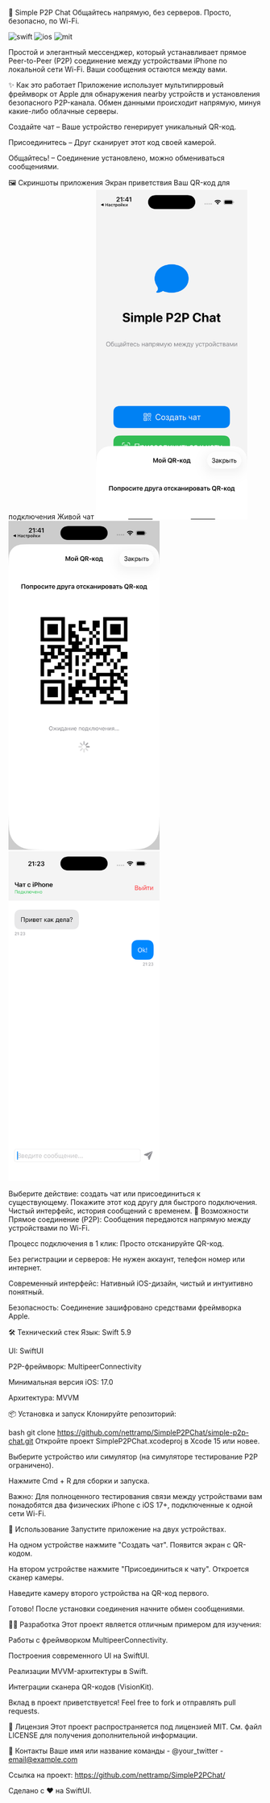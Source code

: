
📱 Simple P2P Chat
Общайтесь напрямую, без серверов. Просто, безопасно, по Wi-Fi.

<img src="https://img.shields.io/badge/Swift-6.2-orange?style=flat&logo=swift" alt="swift"> 
<img src="https://img.shields.io/badge/Platform-iOS_26+-blue " alt="ios">
<img src="https://img.shields.io/badge/License-MIT-lightgrey" alt="mit">

Простой и элегантный мессенджер, который устанавливает прямое Peer-to-Peer (P2P) соединение между устройствами iPhone по локальной сети Wi-Fi. Ваши сообщения остаются между вами.

✨ Как это работает
Приложение использует мультипирровый фреймворк от Apple для обнаружения nearby устройств и установления безопасного P2P-канала. Обмен данными происходит напрямую, минуя какие-либо облачные серверы.

Создайте чат – Ваше устройство генерирует уникальный QR-код.

Присоединитесь – Друг сканирует этот код своей камерой.

Общайтесь! – Соединение установлено, можно обмениваться сообщениями.

🖼️ Скриншоты приложения
Экран приветствия   Ваш QR-код для подключения  Живой чат
<img src="scr0.png" width="300" />
<img src="scr1.png" width="300" />
<img src="scr2.png" width="300" />

Выберите действие: создать чат или присоединиться к существующему.	Покажите этот код другу для быстрого подключения.	Чистый интерфейс, история сообщений с временем.
🚀 Возможности
Прямое соединение (P2P): Сообщения передаются напрямую между устройствами по Wi-Fi.

Процесс подключения в 1 клик: Просто отсканируйте QR-код.

Без регистрации и серверов: Не нужен аккаунт, телефон номер или интернет.

Современный интерфейс: Нативный iOS-дизайн, чистый и интуитивно понятный.

Безопасность: Соединение зашифровано средствами фреймворка Apple.

🛠️ Технический стек
Язык: Swift 5.9

UI: SwiftUI

P2P-фреймворк: MultipeerConnectivity

Минимальная версия iOS: 17.0

Архитектура: MVVM

📦 Установка и запуск
Клонируйте репозиторий:

bash
git clone https://github.com/nettramp/SimpleP2PChat/simple-p2p-chat.git
Откройте проект SimpleP2PChat.xcodeproj в Xcode 15 или новее.

Выберите устройство или симулятор (на симуляторе тестирование P2P ограничено).

Нажмите Cmd + R для сборки и запуска.

Важно: Для полноценного тестирования связи между устройствами вам понадобятся два физических iPhone с iOS 17+, подключенные к одной сети Wi-Fi.

🎯 Использование
Запустите приложение на двух устройствах.

На одном устройстве нажмите "Создать чат". Появится экран с QR-кодом.

На втором устройстве нажмите "Присоединиться к чату". Откроется сканер камеры.

Наведите камеру второго устройства на QR-код первого.

Готово! После установки соединения начните обмен сообщениями.

👨‍💻 Разработка
Этот проект является отличным примером для изучения:

Работы с фреймворком MultipeerConnectivity.

Построения современного UI на SwiftUI.

Реализации MVVM-архитектуры в Swift.

Интеграции сканера QR-кодов (VisionKit).

Вклад в проект приветствуется! Feel free to fork и отправлять pull requests.

📄 Лицензия
Этот проект распространяется под лицензией MIT. См. файл LICENSE для получения дополнительной информации.

🤝 Контакты
Ваше имя или название команды - @your_twitter - email@example.com

Ссылка на проект: https://github.com/nettramp/SimpleP2PChat/

Сделано с ❤️ на SwiftUI.

